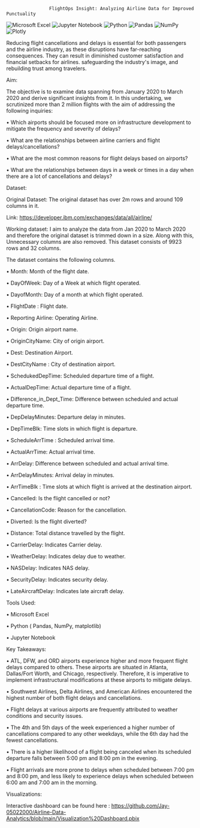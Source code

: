 				    FlightOps Insight: Analyzing Airline Data for Improved Punctuality

![Microsoft Excel](https://img.shields.io/badge/Microsoft_Excel-217346?style=for-the-badge&logo=microsoft-excel&logoColor=white)	![Jupyter Notebook](https://img.shields.io/badge/jupyter-%23FA0F00.svg?style=for-the-badge&logo=jupyter&logoColor=white)	![Python](https://img.shields.io/badge/python-3670A0?style=for-the-badge&logo=python&logoColor=ffdd54)	![Pandas](https://img.shields.io/badge/pandas-%23150458.svg?style=for-the-badge&logo=pandas&logoColor=white)	 ![NumPy](https://img.shields.io/badge/numpy-%23013243.svg?style=for-the-badge&logo=numpy&logoColor=white)	![Plotly](https://img.shields.io/badge/Plotly-%233F4F75.svg?style=for-the-badge&logo=plotly&logoColor=white)
 
 Reducing flight cancellations and delays is essential for both passengers and the airline industry, as these disruptions have far-reaching consequences. They can result in diminished customer satisfaction and financial setbacks for airlines. safeguarding the industry's image, and rebuilding trust among travelers.

Aim:
 
 The objective is to examine data spanning from January 2020 to March 2020 and derive significant insights from it. In this undertaking, we scrutinized more than 2 million flights with the aim of addressing the following inquiries:

•	Which airports should be focused more on infrastructure development to mitigate the frequency and severity of delays? 

•	What are the relationships between airline carriers and flight delays/cancellations?

•	What are the most common reasons for flight delays based on airports? 

•	What are the relationships between days in a week or times in a day when there are a lot of cancellations and delays?

Dataset:

Original Dataset: The original dataset has over 2m rows and around 109 columns in it.

Link:  https://developer.ibm.com/exchanges/data/all/airline/

Working dataset: I aim to analyze the data from Jan 2020 to March 2020 and therefore the original dataset is trimmed down in a size. Along with this, Unnecessary columns are also removed. This dataset consists of 9923 rows and 32 columns.

The dataset contains the following columns.

•	Month: Month of the flight date.

•	DayOfWeek: Day of a Week at which flight operated.

•	 DayofMonth: Day of a month at which flight operated.

•	FlightDate : Flight date.

•	Reporting Airline: Operating Airline.

•	Origin: Origin airport name.	

•	OriginCityName: City of origin airport.

•	Dest: Destination Airport.

•	DestCityName : City of destination airport.

•	SchedukedDepTime: Scheduled departure time of a flight.

•	ActualDepTime: Actual departure time of a flight.

•	Difference_in_Dept_Time: Difference between scheduled and actual departure time.

•	DepDelayMinutes: Departure delay in minutes.

•	DepTimeBlk: Time slots in which flight is departure.	

•	ScheduleArrTime : Scheduled arrival time.

•	ActualArrTime: Actual arrival time.	

•	ArrDelay: Difference between scheduled and actual arrival time.

•	ArrDelayMinutes: Arrival delay in minutes.

•	ArrTimeBlk : Time slots at which flight is arrived at the destination airport.

•	Cancelled: Is the flight cancelled or not?

•	CancellationCode: Reason for the cancellation.	

•	Diverted: Is the flight diverted?	

•	Distance: Total distance travelled by the flight.

•	CarrierDelay: Indicates Carrier delay.

•	WeatherDelay: Indicates delay due to weather.

•	NASDelay: Indicates NAS delay.

•	SecurityDelay: Indicates security delay.

•	LateAircraftDelay: Indicates late aircraft delay.


Tools Used:

•	Microsoft Excel

•	Python ( Pandas, NumPy, matplotlib)

•	Jupyter Notebook


Key Takeaways:

•	ATL, DFW, and ORD airports experience higher and more frequent flight delays compared to others. These airports are situated in Atlanta, Dallas/Fort Worth, and Chicago, respectively. Therefore, it is imperative to implement infrastructural modifications at these airports to mitigate delays.

•	Southwest Airlines, Delta Airlines, and American Airlines encountered the highest number of both flight delays and cancellations.

•	 Flight delays at various airports are frequently attributed to weather conditions and security issues.

•	The 4th and 5th days of the week experienced a higher number of cancellations compared to any other weekdays, while the 6th day had the fewest cancellations.

•	There is a higher likelihood of a flight being canceled when its scheduled departure falls between 5:00 pm and 8:00 pm in the evening.

•	Flight arrivals are more prone to delays when scheduled between 7:00 pm and 8:00 pm, and less likely to experience delays when scheduled between 6:00 am and 7:00 am in the morning.


Visualizations:


Interactive dashboard can be found here : https://github.com/Jay-05022000/Airline-Data-Analytics/blob/main/Visualization%20Dashboard.pbix






